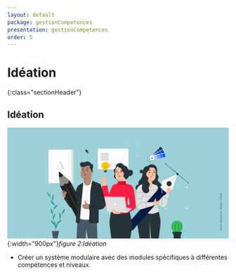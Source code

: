 ```yaml
---
layout: default
package: gestionCompetences
presentation: gestionCompetences
order: 5
---
```


# Idéation
{:class="sectionHeader"}

<!-- new slide -->

## Idéation

![Idéation](./images/ideation.png){:width="900px"}*figure 2:Idéation*


<!-- note -->

- Créer un système modulaire avec des modules spécifiques à différentes compétences et niveaux.

<!-- new slide -->
